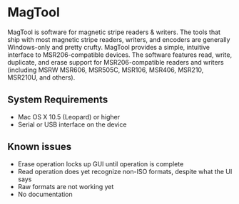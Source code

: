 MagTool
=======

MagTool is software for magnetic stripe readers & writers. The tools that ship with most magnetic stripe readers, writers, and encoders are generally Windows-only and pretty crufty. MagTool provides a simple, intuitive interface to MSR206-compatible devices. The software features read, write, duplicate, and erase support for MSR206-compatible readers and writers (including MSRW MSR606, MSR505C, MSR106, MSR406, MSR210, MSR210U, and others).

System Requirements
-------------------
* Mac OS X 10.5 (Leopard) or higher
* Serial or USB interface on the device

Known issues
------------
* Erase operation locks up GUI until operation is complete
* Read operation does yet recognize non-ISO formats, despite what the UI says
* Raw formats are not working yet
* No documentation
